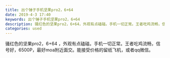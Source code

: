 ```yaml
---
title: 出个锤子手机坚果pro2，6+64
date: 2019-4-3 17:40
keywords: 出个锤子手机坚果pro2，6+64
description: 骚红色的坚果pro2，6+64，外观有点磕碰。手机一切正常。王者吃鸡流畅，信号好，6500P，最好moa附近面交。能接受价格的留纸飞机，或者qq微信。
categories: used
---
```

<td class="t_f" id="postmessage_3385819">

骚红色的坚果pro2，6+64 ，外观有点磕碰。手机一切正常。王者吃鸡流畅，信号好，6500P，最好moa附近面交。能接受价格的留纸飞机，或者qq微信。</td>
